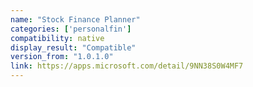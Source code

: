 ```yaml
---
name: "Stock Finance Planner"
categories: ['personalfin']
compatibility: native
display_result: "Compatible"
version_from: "1.0.1.0"
link: https://apps.microsoft.com/detail/9NN38S0W4MF7
---
```

